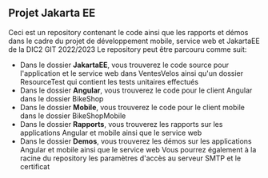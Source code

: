 ## Projet Jakarta EE

Ceci est un repository contenant le code ainsi que les rapports et démos dans le cadre du projet de développement mobile, service web et JakartaEE de la DIC2 GIT 2022/2023
Le repository peut être parcouru comme suit:
- Dans le dossier **JakartaEE**, vous trouverez le code source pour l'application et le service web dans VentesVelos ainsi qu'un dossier ResourceTest qui contient les tests unitaires effectués 
- Dans le dossier **Angular**, vous trouverez le code pour le client Angular dans le dossier BikeShop
- Dans le dossier **Mobile**, vous trouverez le code pour le client mobile dans le dossier BikeShopMobile
- Dans le dossier **Rapports**, vous trouverez les rapports sur les applications Angular et mobile ainsi que le service web
- Dans le dossier **Demos**, vous trouverez les démos sur les applications Angular et mobile ainsi que le service web
Vous pourrez également à la racine du repository les paramètres d'accès au serveur SMTP et le certificat
